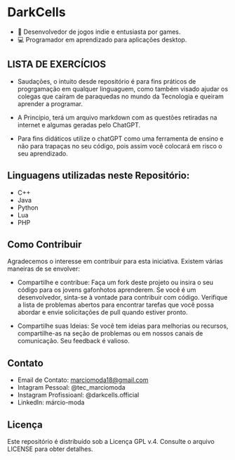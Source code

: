 # DarkCells
* 👾 Desenvolvedor de jogos indie e entusiasta por games.
* 💻 Programador em aprendizado para aplicações desktop.
## LISTA DE EXERCÍCIOS

- Saudações, o intuito desde repositório é para fins práticos de progrgamação em qualquer linguaguem, como também visado ajudar os colegas que caíram de paraquedas no mundo da Tecnologia e queiram aprender a programar.

- A Princípio, terá um arquivo markdown com as questões retiradas na internet e algumas geradas pelo ChatGPT.

- Para fins didáticos utilize o chatGPT como uma ferramenta de ensino e não para trapaças no seu código, pois assim você colocará em risco o seu aprendizado.

## Linguagens utilizadas neste  Repositório:
- C++
- Java
- Python
- Lua
- PHP

## Como Contribuir
Agradecemos o interesse em contribuir para esta iniciativa. Existem várias maneiras de se envolver:

* Compartilhe e contribue: Faça um fork deste projeto ou insira o seu código para os jovens gafonhotos aprenderem. Se você é um desenvolvedor, sinta-se à vontade para contribuir com código. Verifique a lista de problemas abertos para encontrar tarefas que você possa abordar e envie solicitações de pull quando estiver pronto.

* Compartilhe suas Ideias: Se você tem ideias para melhorias ou recursos, compartilhe-as na seção de problemas ou em nossos canais de comunicação. Seu feedback é valioso.


## Contato
* Email de Contato: marciomoda18@gmail.com
* Intagram Pessoal: @tec_marciomoda
* Instagram Profissioanl: @darkcells.official
* LinkedIn: márcio-moda

## Licença
Este repositório é distribuído sob a  Licença GPL v.4. Consulte o arquivo LICENSE para obter detalhes.